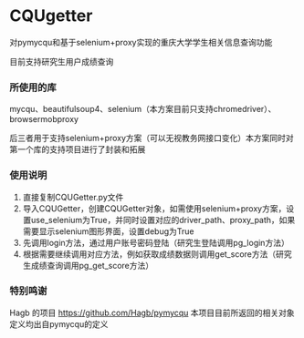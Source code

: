 # CQUgetter
对pymycqu和基于selenium+proxy实现的重庆大学学生相关信息查询功能

目前支持研究生用户成绩查询

### 所使用的库
mycqu、beautifulsoup4、selenium（本方案目前只支持chromedriver）、browsermobproxy

后三者用于支持selenium+proxy方案（可以无视教务网接口变化）本方案同时对第一个库的支持项目进行了封装和拓展

### 使用说明
1. 直接复制CQUGetter.py文件
2. 导入CQUGetter，创建CQUGetter对象，如需使用selenium+proxy方案，设置use_selenium为True，并同时设置对应的driver_path、proxy_path，如果需要显示selenium图形界面，设置debug为True
3. 先调用login方法，通过用户账号密码登陆（研究生登陆调用pg_login方法）
4. 根据需要继续调用对应方法，例如获取成绩数据则调用get_score方法（研究生成绩查询调用pg_get_score方法）

### 特别鸣谢
Hagb 的项目 <https://github.com/Hagb/pymycqu> 本项目目前所返回的相关对象定义均出自pymycqu的定义
